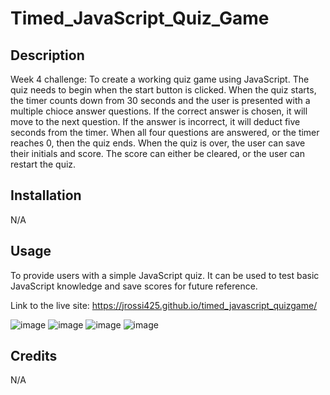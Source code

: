 # Timed_JavaScript_Quiz_Game

## Description

Week 4 challenge: To create a working quiz game using JavaScript. The quiz needs to begin when the start button is clicked. When the quiz starts, the timer counts down from 30 seconds and the user is presented with a multiple chioce answer questions. If the correct answer is chosen, it will move to the next question. If the answer is incorrect, it will deduct five seconds from the timer. When all four questions are answered, or the timer reaches 0, then the quiz ends. When the quiz is over, the user can save their initials and score. The score can either be cleared, or the user can restart the quiz.

## Installation

N/A

## Usage

To provide users with a simple JavaScript quiz. It can be used to test basic JavaScript knowledge and save scores for future reference.

Link to the live site: https://jrossi425.github.io/timed_javascript_quizgame/

![image](https://user-images.githubusercontent.com/123151991/223241065-6672211e-833a-4bde-af9c-92d10fe84082.png)
![image](https://user-images.githubusercontent.com/123151991/223241223-e9c5d4fc-bcef-4f6b-8456-acbc2dd3df84.png)
![image](https://user-images.githubusercontent.com/123151991/223244029-ca65a957-0f74-4d5c-b36f-a1ddffec63d7.png)
![image](https://user-images.githubusercontent.com/123151991/223241547-55df3e0d-ceb1-49b1-83a0-8e19fe5566ec.png)

## Credits

N/A

